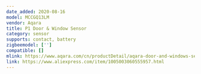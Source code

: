 ```yaml
---
date_added: 2020-08-16
model: MCCGQ13LM
vendor: Aqara
title: P1 Door & Window Sensor
category: sensor
supports: contact, battery
zigbeemodel: ['']
compatible: []
mlink: https://www.aqara.com/cn/productDetail/aqara-door-and-windows-sensor-p1
link: https://www.aliexpress.com/item/1005003060555957.html
---
```



